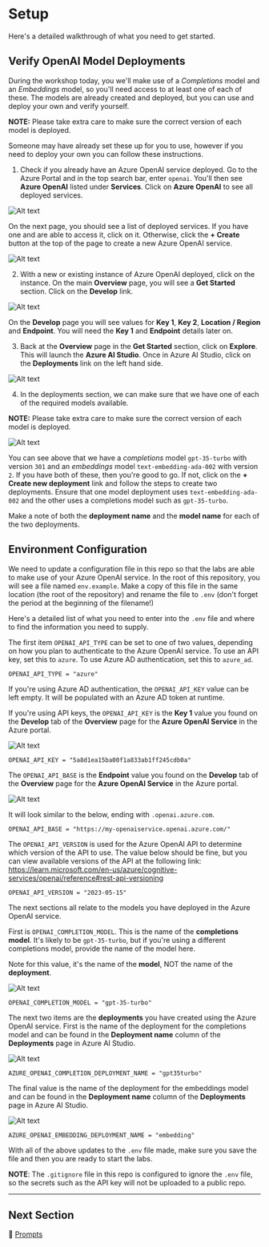 # Setup

Here's a detailed walkthrough of what you need to get started.

## Verify OpenAI Model Deployments

During the workshop today, you we'll make use of a *Completions* model and an *Embeddings* model, so you'll need access to at least one of each of these. The models are already created and deployed, but you can use and deploy your own and verify yourself.

**NOTE:** Please take extra care to make sure the correct version of each model is deployed.

Someone may have already set these up for you to use, however if you need to deploy your own you can follow these instructions.

1. Check if you already have an Azure OpenAI service deployed. Go to the Azure Portal and in the top search bar, enter `openai`. You'll then see **Azure OpenAI** listed under **Services**.  Click on **Azure OpenAI** to see all deployed services.

![Alt text](images/search-openai.png)

On the next page, you should see a list of deployed services. If you have one and are able to access it, click on it. Otherwise, click the **+ Create** button at the top of the page to create a new Azure OpenAI service.

![Alt text](images/openai-service-list.png)

2. With a new or existing instance of Azure OpenAI deployed, click on the instance. On the main **Overview** page, you will see a **Get Started** section. Click on the **Develop** link.

![Alt text](images/get-started.png)

On the **Develop** page you will see values for **Key 1**, **Key 2**, **Location / Region** and **Endpoint**. You will need the **Key 1** and **Endpoint** details later on.

3. Back at the **Overview** page in the **Get Started** section, click on **Explore**.  This will launch the **Azure AI Studio**. Once in Azure AI Studio, click on the **Deployments** link on the left hand side.

![Alt text](images/deployment-link.png)

4. In the deployments section, we can make sure that we have one of each of the required models available.

**NOTE:** Please take extra care to make sure the correct version of each model is deployed.

![Alt text](images/deployments.png)

You can see above that we have a *completions* model `gpt-35-turbo` with version `301` and an *embeddings* model `text-embedding-ada-002` with version `2`. If you have both of these, then you're good to go. If not, click on the **+ Create new deployment** link and follow the steps to create two deployments. Ensure that one model deployment uses `text-embedding-ada-002` and the other uses a completions model such as `gpt-35-turbo`.

Make a note of both the **deployment name** and the **model name** for each of the two deployments.

## Environment Configuration
We need to update a configuration file in this repo so that the labs are able to make use of your Azure OpenAI service. In the root of this repository, you will see a file named `env.example`. Make a copy of this file in the same location (the root of the repository) and rename the file to `.env` (don't forget the period at the beginning of the filename!)

Here's a detailed list of what you need to enter into the `.env` file and where to find the information you need to supply.

The first item `OPENAI_API_TYPE` can be set to one of two values, depending on how you plan to authenticate to the Azure OpenAI service. To use an API key, set this to `azure`. To use Azure AD authentication, set this to `azure_ad`.

```
OPENAI_API_TYPE = "azure"
```

If you're using Azure AD authentication, the `OPENAI_API_KEY` value can be left empty. It will be populated with an Azure AD token at runtime.

If you're using API keys, the `OPENAI_API_KEY` is the **Key 1** value you found on the **Develop** tab of the **Overview** page for the **Azure OpenAI Service** in the Azure portal.

![Alt text](images/key-1-value.png)

```
OPENAI_API_KEY = "5a8d1ea15ba00f1a833ab1ff245cdb0a"
```

The `OPENAI_API_BASE` is the **Endpoint** value you found on the **Develop** tab of the **Overview** page for the **Azure OpenAI Service** in the Azure portal.

![Alt text](images/endpoint.png)

It will look similar to the below, ending with `.openai.azure.com`.

```
OPENAI_API_BASE = "https://my-openaiservice.openai.azure.com/"
```

The `OPENAI_API_VERSION` is used for the Azure OpenAI API to determine which version of the API to use. The value below should be fine, but you can view available versions of the API at the following link: https://learn.microsoft.com/en-us/azure/cognitive-services/openai/reference#rest-api-versioning

```
OPENAI_API_VERSION = "2023-05-15"
```

The next sections all relate to the models you have deployed in the Azure OpenAI service.

First is `OPENAI_COMPLETION_MODEL`. This is the name of the **completions model**. It's likely to be `gpt-35-turbo`, but if you're using a different completions model, provide the name of the model here.

Note for this value, it's the name of the **model**, NOT the name of the **deployment**.

![Alt text](images/model-name.png)

```
OPENAI_COMPLETION_MODEL = "gpt-35-turbo"
```

The next two items are the **deployments** you have created using the Azure OpenAI service. First is the name of the deployment for the completions model and can be found in the **Deployment name** column of the **Deployments** page in Azure AI Studio.

![Alt text](images/completion-deployment.png)

```
AZURE_OPENAI_COMPLETION_DEPLOYMENT_NAME = "gpt35turbo"
```

The final value is the name of the deployment for the embeddings model and can be found in the **Deployment name** column of the **Deployments** page in Azure AI Studio.

![Alt text](images/embedding-deployment.png)

```
AZURE_OPENAI_EMBEDDING_DEPLOYMENT_NAME = "embedding"
```

With all of the above updates to the `.env` file made, make sure you save the file and then you are ready to start the labs.

**NOTE**: The `.gitignore` file in this repo is configured to ignore the `.env` file, so the secrets such as the API key will not be uploaded to a public repo.

___

## Next Section

📣 [Prompts](../01-prompts/README.md)
